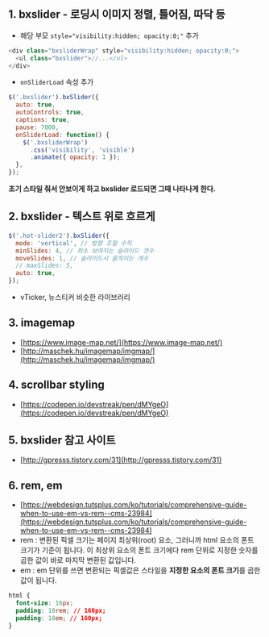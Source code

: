 ## 1. bxslider - 로딩시 이미지 정렬, 틀어짐, 따닥 등

* 해당 부모 `style="visibility:hidden; opacity:0;"` 추가

```js
<div class="bxsliderWrap" style="visibility:hidden; opacity:0;">
  <ul class="bxslider">//...</ul>
</div>
```

* `onSliderLoad` 속성 추가

```js
$('.bxslider').bxSlider({
  auto: true,
  autoControls: true,
  captions: true,
  pause: 7000,
  onSliderLoad: function() {
    $('.bxsliderWrap')
      .css('visibility', 'visible')
      .animate({ opacity: 1 });
  },
});
```

**초기 스타일 줘서 안보이게 하고 bxslider 로드되면 그때 나타나게 한다.**

## 2. bxslider - 텍스트 위로 흐르게

```js
$('.hot-slider2').bxSlider({
  mode: 'vertical', // 방향 조절 수직
  minSlides: 4, // 최소 보여지는 슬라이드 갯수
  moveSlides: 1, // 슬라이드시 움직이는 개수
  // maxSlides: 5,
  auto: true,
});
```

* vTicker, 뉴스티커 비슷한 라이브러리

## 3. imagemap

* [https://www.image-map.net/](https://www.image-map.net/)
* [http://maschek.hu/imagemap/imgmap/](http://maschek.hu/imagemap/imgmap/)

## 4. scrollbar styling

* [https://codepen.io/devstreak/pen/dMYgeO](https://codepen.io/devstreak/pen/dMYgeO)

## 5. bxslider 참고 사이트

* [http://gpresss.tistory.com/31](http://gpresss.tistory.com/31)


## 6. rem, em

* [https://webdesign.tutsplus.com/ko/tutorials/comprehensive-guide-when-to-use-em-vs-rem--cms-23984](https://webdesign.tutsplus.com/ko/tutorials/comprehensive-guide-when-to-use-em-vs-rem--cms-23984)
* rem : 변환된 픽셀 크기는 페이지 최상위(root) 요소, 그러니까 html 요소의 폰트 크기가 기준이 됩니다. 이 최상위 요소의 폰트 크기에다 rem 단위로 지정한 숫자를 곱한 값이 바로 마지막 변환된 값입니다.
* em : em 단위를 쓰면 변환되는 픽셀값은 스타일을 **지정한 요소의 폰트 크기**를 곱한 값이 됩니다.

``` css
html {
  font-size: 16px;
  padding: 10rem; // 160px;
  padding: 10em; // 160px;
}
```

